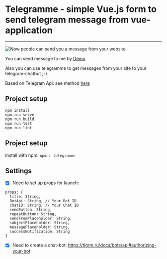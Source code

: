 # Telegramme - simple Vue.js form to send telegram message from vue-application
***

![Now people can send you a message from your website](https://cdn1.savepice.ru/uploads/2019/8/13/2413829e9a8f2d8e0be1c7e658e2aae9-full.png)

You can send message to me by [Demo](https://stanislavec.github.io/telegramme/)

Also you can use telegramme to get messages from your site to your telegram-chatbot ;-)

Based on Telegram Api: see method [here](https://core.telegram.org/bots/api#sendmessage)

## Project setup
```
npm install
npm run serve
npm run build
npm run test
npm run lint
```
## Project setup

Install with npm: 
`npm i telegramme`

## Settings

- [X] Need to set up props for launch:

```
props: {
  title: String,
  BotApi: String, // Your Bot ID
  chatID: String, // Your Chat ID
  sendButton: String,
  repeatButton: String,
  sendFromPlaceholder: String,
  subjectPlaceholder: String,
  messagePlaceholder: String,
  successNotification: String
}
```
- [X] Need to create a chat-bot: https://tlgrm.ru/docs/bots/api#authorizing-your-bot
